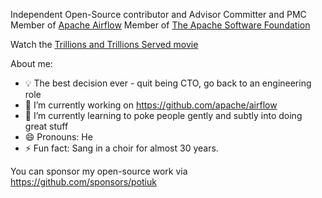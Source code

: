 Independent Open-Source contributor and Advisor
Committer and PMC Member of [Apache Airflow](https://airflow.apache.org/)
Member of [The Apache Software Foundation](https://www.apache.org/)

Watch the [Trillions and Trillions Served movie](https://www.youtube.com/watch?v=JUt2nb0mgwg&feature=youtu.be)

About me:

- 💡 The best decision ever - quit being CTO, go back to an engineering role
- 🔭 I’m currently working on https://github.com/apache/airflow
- 🌱 I’m currently learning to poke people gently and subtly into doing great stuff
- 😄 Pronouns: He
- ⚡ Fun fact: Sang in a choir for almost 30 years.

You can sponsor my open-source work via https://github.com/sponsors/potiuk
